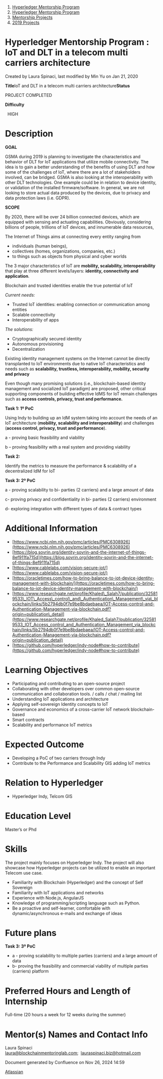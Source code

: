 1. [Hyperledger Mentorship Program](index.html)
2. [Hyperledger Mentorship Program](Hyperledger-Mentorship-Program_21954571.html)
3. [Mentorship Projects](Mentorship-Projects_21954604.html)
4. [2019 Projects](2019-Projects_21954613.html)

# Hyperledger Mentorship Program : ﻿IoT and DLT in a telecom multi carriers architecture

Created by Laura Spinaci, last modified by Min Yu on Jan 21, 2020

**Title**IoT and DLT in a telecom multi carriers architecture**Status**

PROJECT COMPLETED

**Difficulty**

  HIGH

# Description

**GOAL**

GSMA during 2019 is planning to investigate the characteristics and behavior of DLT for IoT applications that utilize mobile connectivity. The idea is to gain a better understanding of the benefits of using DLT and how some of the challenges of IoT, where there are a lot of stakeholders involved, can be bridged. GSMA is also looking at the interoperability with other DLT technologies. One example could be in relation to device identity, or validation of the installed firmware/software. In general, we are not looking to store actual data produced by the devices, due to privacy and data protection laws (i.e. GDPR).

**SCOPE**

By 2020, there will be over 24 billion connected devices, which are equipped with sensing and actuating capabilities. Obviously, considering billions of people, trillions of IoT devices, and innumerable data resources,

The Internet of Things aims at connecting every entity ranging from

- individuals (human beings),
- collectives (homes, organizations, companies, etc.)
- to things such as objects from physical and cyber worlds

The 3 major characteristics of IoT are **mobility, scalability, interoperability** that play at three different levels/layers: **identity, connectivity and application**.

Blockchain and trusted identities enable the true potential of IoT

*Current needs:*

- Trusted IoT identities: enabling connection or communication among entities
- Scalable connectivity
- Interoperability of apps

*The solutions:*

- Cryptographically secured identity
- Autonomous provisioning
- Decentralization

Existing identity management systems on the Internet cannot be directly transplanted to IoT environments due to native IoT characteristics and needs such as **scalability, trustless, interoperability, mobility, security and privacy**

Even though many promising solutions (i.e., blockchain-based identity management and socialized IoT paradigm) are proposed, other critical supporting components of building effective IdMS for IoT remain challenges such as **access controls, privacy, trust and performance.**

**Task 1: 1º PoC**

Using Indy to building up an IdM system taking into account the needs of an IoT architecture (**mobility, scalability and interoperability**) and challenges (**access control, privacy, trust and performance**).

a - proving basic feasibility and viability

b – proving feasibility with a real system and providing viability

**Task 2:**

Identify the metrics to measure the performance &amp; scalability of a decentralized IdM for IoT

**Task 3: 2º PoC**

a - proving scalability to bi- parties (2 carriers) and a large amount of data

c- proving privacy and confidentiality in bi- parties (2 carriers) environment

d- exploring integration with different types of data &amp; contract types

# Additional Information

- [https://www.ncbi.nlm.nih.gov/pmc/articles/PMC6308926](https://www.ncbi.nlm.nih.gov/pmc/articles/PMC6308926)
- [https://blog.sovrin.org/identity-sovrin-and-the-internet-of-things-8ef911fa715d](https://blog.sovrin.org/identity-sovrin-and-the-internet-of-things-8ef911fa715d)
- [https://www.cablelabs.com/vision-secure-iot/](https://www.cablelabs.com/vision-secure-iot/)
- [https://oracletimes.com/how-to-bring-balance-to-iot-device-identity-management-with-blockchain/](https://oracletimes.com/how-to-bring-balance-to-iot-device-identity-management-with-blockchain/)
- [https://www.researchgate.net/profile/Khaled\_Salah7/publication/325819533\_IOT\_Access\_control\_and\_Authentication\_Management\_via\_blockchain/links/5b2794db0f7e9be8bdaebaea/IOT-Access-control-and-Authentication-Management-via-blockchain.pdf?origin=publication\_detail](https://www.researchgate.net/profile/Khaled_Salah7/publication/325819533_IOT_Access_control_and_Authentication_Management_via_blockchain/links/5b2794db0f7e9be8bdaebaea/IOT-Access-control-and-Authentication-Management-via-blockchain.pdf?origin=publication_detail)
- [https://github.com/hyperledger/indy-node#how-to-contribute](https://github.com/hyperledger/indy-node#how-to-contribute)

# Learning Objectives

- Participating and contributing to an open-source project
- Collaborating with other developers over common open-source communication and collaboration tools. / calls / chat / mailing list
- Understanding IoT applications and architecture
- Applying self-sovereign Identity concepts to IoT
- Governance and economics of a cross-carrier IoT network blockchain-based
- Smart contracts
- Scalability and performance IoT metrics

# Expected Outcome

- Developing a PoC of two carriers through Indy
- Contribute to the Performance and Scalability GIS adding IoT metrics

# Relation to Hyperledger

- Hyperledger Indy, Telcom GIS

# Education Level

Master’s or Phd

# Skills

The project mainly focuses on Hyperledger Indy. The project will also showcase how Hyperledger projects can be utilized to enable an important Telecom use case.

- Familiarity with Blockchain (Hyperledger) and the concept of Self Sovereign
- Familiarity with IoT applications and networks
- Experience with Node.js, AngularJS
- Knowledge of programming/scripting language such as Python.
- Be a proactive and self-learner, comfortable with dynamic/asynchronous e-mails and exchange of ideas

# Future plans

**Task 3: 3º PoC**

- a - proving scalability to multiple parties (carriers) and a large amount of data
- b- proving the feasibility and commercial viability of multiple parties (carriers) platform

# Preferred Hours and Length of Internship

Full-time (20 hours a week for 12 weeks during the summer)

# Mentor(s) Names and Contact Info

Laura Spinaci laura@blockchainmentoringlab.com;  [lauraspinaci.biz@hotmail.com](mailto:lauraspinaci.biz@hotmail.com)

Document generated by Confluence on Nov 26, 2024 14:59

[Atlassian](http://www.atlassian.com/)
